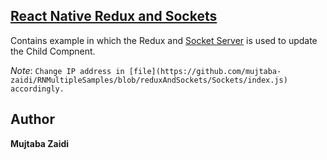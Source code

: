 ## [**React Native Redux and Sockets**](https://github.com/mujtaba-zaidi/RNMultipleSamples/tree/reduxAndSockets)

Contains example in which the Redux and [Socket Server](https://github.com/mujtaba-zaidi/SocketServer/tree/master) is used to update the Child Compnent.

_Note_: `Change IP address in [file](https://github.com/mujtaba-zaidi/RNMultipleSamples/blob/reduxAndSockets/Sockets/index.js) accordingly.`

## Author

**Mujtaba Zaidi**
